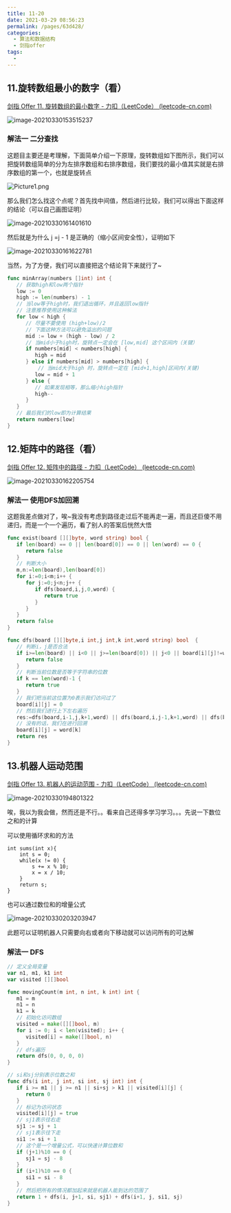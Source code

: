 ```yaml
---
title: 11-20
date: 2021-03-29 08:56:23
permalink: /pages/63d428/
categories:
  - 算法和数据结构
  - 剑指offer
tags:
  - 
---
```


## 11.旋转数组最小的数字（看）

[剑指 Offer 11. 旋转数组的最小数字 - 力扣（LeetCode） (leetcode-cn.com)](https://leetcode-cn.com/problems/xuan-zhuan-shu-zu-de-zui-xiao-shu-zi-lcof/)

![image-20210330153515237](https://img.xiaoyou66.com/2021/03/30/557c257dfce07.png)

### 解法一 二分查找

这题目主要还是考理解，下面简单介绍一下原理，旋转数组如下图所示，我们可以把旋转数组简单的分为左排序数组和右排序数组，我们要找的最小值其实就是右排序数组的第一个，也就是旋转点

![Picture1.png](https://img.xiaoyou66.com/2021/03/30/69172da4519bc.png)

那么我们怎么找这个点呢？首先找中间值，然后进行比较，我们可以得出下面这样的结论（可以自己画图证明）

![image-20210330161401610](https://img.xiaoyou66.com/2021/03/30/bb89c8c643ea4.png)

然后就是为什么  j =j  - 1 是正确的（缩小区间安全性），证明如下

![image-20210330161622781](https://img.xiaoyou66.com/2021/03/30/7aa07d99be711.png)

当然，为了方便，我们可以直接把这个结论背下来就行了~

```go
func minArray(numbers []int) int {
   // 获取high和low两个指针
   low := 0
   high := len(numbers) - 1
   // 当low等于high时，我们退出循环，并且返回low指针
   // 注意推荐使用这种解法
   for low < high {
      // 尽量不要使用 (high+low)/2
      // 下面这种方法可以避免溢出的问题
      mid := low + (high - low) / 2
      // 当mid小于high时，旋转点一定会在 [low,mid] 这个区间内（关键）
      if numbers[mid] < numbers[high] {
         high = mid
      } else if numbers[mid] > numbers[high] {
          // 当mid大于high 时，旋转点一定在 [mid+1,high]区间内(关键)
         low = mid + 1
      } else {
         // 如果发现相等，那么缩小high指针
         high--
      }
   }
   // 最后我们的low即为计算结果
   return numbers[low]
}
```

## 12.矩阵中的路径（看）

[剑指 Offer 12. 矩阵中的路径 - 力扣（LeetCode） (leetcode-cn.com)](https://leetcode-cn.com/problems/ju-zhen-zhong-de-lu-jing-lcof/)

![image-20210330162205754](https://img.xiaoyou66.com/2021/03/30/47cf6ab12a38e.png)

### 解法一 使用DFS加回溯

这题我差点做对了，唉~我没有考虑到路径走过后不能再走一遍，而且还巨傻不用递归，而是一个一个遍历，看了别人的答案后恍然大悟

```go
func exist(board [][]byte, word string) bool {
   if len(board) == 0 || len(board[0]) == 0 || len(word) == 0 {
      return false
   }
   // 判断大小
   m,n:=len(board),len(board[0])
   for i:=0;i<m;i++ {
      for j:=0;j<n;j++ {
         if dfs(board,i,j,0,word) {
            return true
         }
      }
   }
   return false
}

func dfs(board [][]byte,i int,j int,k int,word string) bool  {
   // 判断i，j是否合法
   if i>=len(board) || i<0 || j>=len(board[0]) || j<0 || board[i][j]!=word[k]{
      return false
   }
   // 判断当前位数是否等于字符串的位数
   if k == len(word)-1 {
      return true
   }
   // 我们把当前这位置为0表示我们访问过了
   board[i][j] = 0
   // 然后我们进行上下左右遍历
   res:=dfs(board,i-1,j,k+1,word) || dfs(board,i,j-1,k+1,word) || dfs(board,i+1,j,k+1,word) || dfs(board,i,j+1,k+1,word)
   // 没有的话，我们在进行回溯
   board[i][j] = word[k]
   return res
}
```

## 13.机器人运动范围

[剑指 Offer 13. 机器人的运动范围 - 力扣（LeetCode） (leetcode-cn.com)](https://leetcode-cn.com/problems/ji-qi-ren-de-yun-dong-fan-wei-lcof/)

![image-20210330194801322](https://img.xiaoyou66.com/2021/03/30/b5d8ffa146350.png)

唉，我以为我会做，然而还是不行。。看来自己还得多学习学习。。。先说一下数位之和的计算

可以使用循环求和的方法

```
int sums(int x){
	int s = 0;
    while(x != 0) {
        s += x % 10;
        x = x / 10;
    }
    return s;
}
```

也可以通过数位和的增量公式

![image-20210330203203947](https://img.xiaoyou66.com/2021/03/30/141d90f24cdf1.png)

此题可以证明机器人只需要向右或者向下移动就可以访问所有的可达解

### 解法一 DFS

```go
// 定义全局变量
var n1, m1, k1 int
var visited [][]bool

func movingCount(m int, n int, k int) int {
   m1 = m
   n1 = n
   k1 = k
   // 初始化访问数组
   visited = make([][]bool, m)
   for i := 0; i < len(visited); i++ {
      visited[i] = make([]bool, n)
   }
   // dfs遍历
   return dfs(0, 0, 0, 0)
}

// si和sj分别表示位数之和
func dfs(i int, j int, si int, sj int) int {
   if i >= m1 || j >= n1 || si+sj > k1 || visited[i][j] {
      return 0
   }
   // 标记为访问状态
   visited[i][j] = true
   // sj1表示往右走
   sj1 := sj + 1
   // sj1表示往下走
   si1 := si + 1
   // 这个是一个增量公式，可以快速计算位数和
   if (j+1)%10 == 0 {
      sj1 = sj - 8
   }
   if (i+1)%10 == 0 {
      si1 = si - 8
   }
   // 然后把所有的情况都加起来就是机器人能到达的范围了
   return 1 + dfs(i, j+1, si, sj1) + dfs(i+1, j, si1, sj)
}
```

